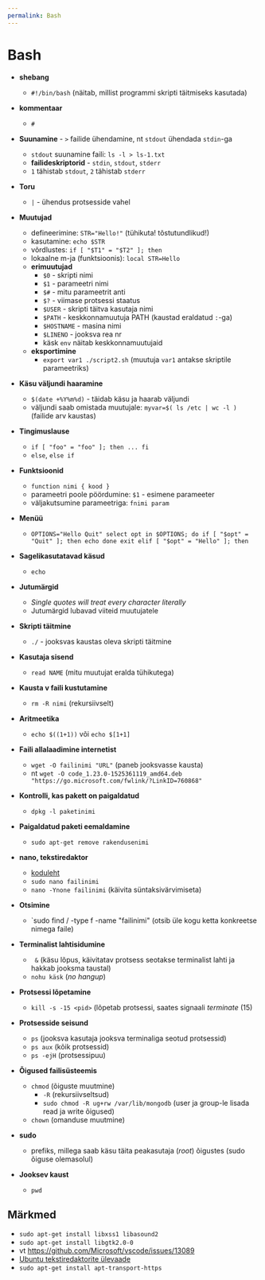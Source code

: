 ```yaml
---
permalink: Bash
---
```


# Bash

- **shebang**
  - `#!/bin/bash` (näitab, millist programmi skripti täitmiseks kasutada)

- **kommentaar**
  - `#`

- **Suunamine** - `>` failide ühendamine, nt `stdout` ühendada `stdin`-ga
  - `stdout` suunamine faili: `ls -l > ls-1.txt`
  - **failideskriptorid** - `stdin`, `stdout`, `stderr`
  - `1` tähistab `stdout`, `2` tähistab `stderr`

- **Toru**
  - `|` - ühendus protsesside vahel

- **Muutujad**
  - defineerimine: `STR="Hello!"` (tühikuta! tõstutundlikud!)
  - kasutamine: `echo $STR`
  - võrdlustes: `if [ "$T1" = "$T2" ]; then`
  - lokaalne m-ja (funktsioonis): `local STR=Hello`
  - **erimuutujad**
    - `$0` - skripti nimi
    - `$1` - parameetri nimi
    - `$#` - mitu parameetrit anti
    - `$?` - viimase protsessi staatus
    - `$USER` - skripti täitva kasutaja nimi
    - `$PATH` - keskkonnamuutuja PATH (kaustad eraldatud `:`-ga)
    - `$HOSTNAME` - masina nimi 
    - `$LINENO` - jooksva rea nr
    - käsk `env` näitab keskkonnamuutujaid 
  - **eksportimine**
    - `export var1
       ./script2.sh` (muutuja `var1` antakse skriptile parameetriks)       

- **Käsu väljundi haaramine**
  - `$(date +%Y%m%d)` - täidab käsu ja haarab väljundi
  - väljundi saab omistada muutujale: `myvar=$( ls /etc | wc -l )` (failide arv kaustas)

- **Tingimuslause**
  - `if [ "foo" = "foo" ]; then
       ...
     fi`
  - `else`, `else if`

- **Funktsioonid**
  - `function nimi { kood }`
  - parameetri poole pöördumine: `$1` - esimene parameeter
  - väljakutsumine parameetriga: `fnimi param`

- **Menüü**
  - `OPTIONS="Hello Quit"
      select opt in $OPTIONS; do
        if [ "$opt" = "Quit" ]; then
          echo done
          exit
        elif [ "$opt" = "Hello" ]; then`  

- **Sagelikasutatavad käsud**
  - `echo`

- **Jutumärgid**
  - _Single quotes will treat every character literally_
  - Jutumärgid lubavad viiteid muutujatele

- **Skripti täitmine**
  - `./` - jooksvas kaustas oleva skripti täitmine

- **Kasutaja sisend**
  - `read NAME` (mitu muutujat eralda tühikutega)

- **Kausta v faili kustutamine**
  - `rm -R nimi` (rekursiivselt)

- **Aritmeetika**
  - `echo $((1+1))` või `echo $[1+1]`

- **Faili allalaadimine internetist**
  - `wget -O failinimi "URL"` (paneb jooksvasse kausta)  
  - nt `wget -O code_1.23.0-1525361119_amd64.deb "https://go.microsoft.com/fwlink/?LinkID=760868"
`
- **Kontrolli, kas pakett on paigaldatud**
  - `dpkg -l paketinimi`

- **Paigaldatud paketi eemaldamine**
  - `sudo apt-get remove rakendusenimi`

- **nano, tekstiredaktor**
  - [koduleht](https://www.nano-editor.org/)
  - `sudo nano failinimi`
  - `nano -Ynone failinimi` (käivita süntaksivärvimiseta)

- **Otsimine**
  - `sudo find / -type f -name "failinimi" (otsib üle kogu ketta konkreetse nimega faile)

- **Terminalist lahtisidumine**
  - ` &` (käsu lõpus, käivitatav protsess seotakse terminalist lahti ja hakkab jooksma taustal)
  - `nohu käsk` (_no hangup_)

- **Protsessi lõpetamine**
  - `kill -s -15 <pid>` (lõpetab protsessi, saates signaali _terminate_ (15) 

- **Protsesside seisund**
  - `ps` (jooksva kasutaja jooksva terminaliga seotud protsessid)
  - `ps aux` (kõik protsessid)
  - `ps -ejH` (protsessipuu)

- **Õigused failisüsteemis**
  - `chmod` (õiguste muutmine)
    - `-R` (rekursiivseltsud)
    - `sudo chmod -R ug+rw /var/lib/mongodb` (user ja group-le lisada read ja write õigused)
  - `chown` (omanduse muutmine)  

- **sudo**
  - prefiks, millega saab käsu täita peakasutaja (_root_) õigustes (sudo õiguse olemasolul)

- **Jooksev kaust**
  - `pwd`

## Märkmed

- `sudo apt-get install libxss1 libasound2`
- `sudo apt-get install libgtk2.0-0`
- vt https://github.com/Microsoft/vscode/issues/13089
- [Ubuntu tekstiredaktorite ülevaade](http://www.informit.com/articles/article.aspx?p=1670957&seqNum=3)
- `sudo apt-get install apt-transport-https`


